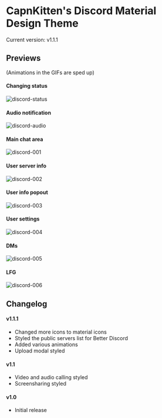 # CapnKitten's Discord Material Design Theme

Current version: v1.1.1

## Previews

(Animations in the GIFs are sped up)
#### Changing status

![discord-status](https://user-images.githubusercontent.com/4013216/35309043-79570ac2-0078-11e8-87fd-98a18a178050.gif)

#### Audio notification

![discord-audio](https://user-images.githubusercontent.com/4013216/35309728-dc958f5c-007b-11e8-8ff7-dee70cc82e22.gif)

#### Main chat area

![discord-001](https://user-images.githubusercontent.com/4013216/35309006-50bd3b68-0078-11e8-9213-e94abe370dc8.png)

#### User server info

![discord-002](https://user-images.githubusercontent.com/4013216/35309023-5b992b46-0078-11e8-9a2d-de37ad85f40a.png)

#### User info popout

![discord-003](https://user-images.githubusercontent.com/4013216/35309027-62ef6356-0078-11e8-9a93-5bedd86348e0.png)

#### User settings

![discord-004](https://user-images.githubusercontent.com/4013216/35309029-677998e2-0078-11e8-8ac6-e1a7fd710abf.png)

#### DMs

![discord-005](https://user-images.githubusercontent.com/4013216/35309034-6f0c33a8-0078-11e8-9903-0db174c4fe17.png)

#### LFG

![discord-006](https://user-images.githubusercontent.com/4013216/35309040-737da14c-0078-11e8-963d-2cff02b3c251.png)

## Changelog

#### v1.1.1
* Changed more icons to material icons
* Styled the public servers list for Better Discord
* Added various animations
* Upload modal styled

#### v1.1
* Video and audio calling styled
* Screensharing styled

#### v1.0
* Initial release
